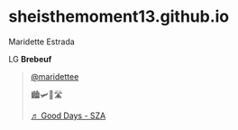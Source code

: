 # sheisthemoment13.github.io
Maridette Estrada 

LG **Brebeuf**

<blockquote class="tiktok-embed" cite="https://www.tiktok.com/@maridettee/video/7116351090597154074" data-video-id="7116351090597154074" style="max-width: 605px;min-width: 325px;" > <section> <a target="_blank" title="@maridettee" href="https://www.tiktok.com/@maridettee?refer=embed">@maridettee</a> <p>🏙🛩🗽🛣</p> <a target="_blank" title="♬ Good Days - SZA" href="https://www.tiktok.com/music/Good-Days-6909894580121683969?refer=embed">♬ Good Days - SZA</a> </section> </blockquote> <script async src="https://www.tiktok.com/embed.js"></script>
